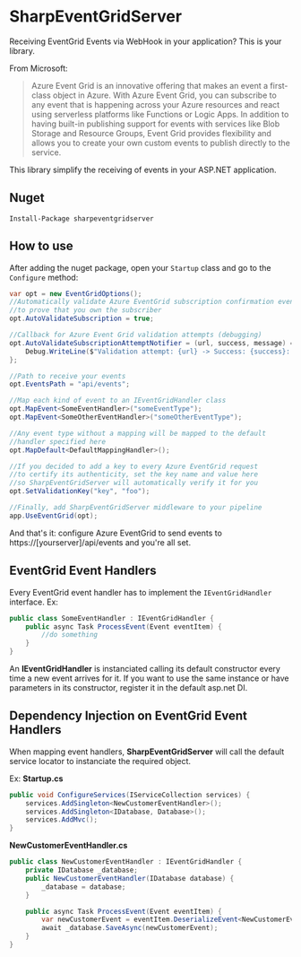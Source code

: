 # SharpEventGridServer
Receiving EventGrid Events via WebHook in your application? This is your library.

From Microsoft:

>Azure Event Grid is an innovative offering that makes an event a first-class object in Azure. With Azure Event Grid, you can subscribe to any event that is happening across your Azure resources and react using serverless platforms like Functions or Logic Apps. In addition to having built-in publishing support for events with services like Blob Storage and Resource Groups, Event Grid provides flexibility and allows you to create your own custom events to publish directly to the service.

This library simplify the receiving of events in your ASP.NET application.

## Nuget

```
Install-Package sharpeventgridserver
```

## How to use

After adding the nuget package, open your `Startup` class and go to the `Configure` method:

```cs
var opt = new EventGridOptions();
//Automatically validate Azure EventGrid subscription confirmation event
//to prove that you own the subscriber
opt.AutoValidateSubscription = true;

//Callback for Azure Event Grid validation attempts (debugging)
opt.AutoValidateSubscriptionAttemptNotifier = (url, success, message) => {
    Debug.WriteLine($"Validation attempt: {url} -> Success: {success}: {message}");
};

//Path to receive your events
opt.EventsPath = "api/events";

//Map each kind of event to an IEventGridHandler class 
opt.MapEvent<SomeEventHandler>("someEventType");
opt.MapEvent<SomeOtherEventHandler>("someOtherEventType");

//Any event type without a mapping will be mapped to the default 
//handler specified here
opt.MapDefault<DefaultMappingHandler>();

//If you decided to add a key to every Azure EventGrid request
//to certify its authenticity, set the key name and value here
//so SharpEventGridServer will automatically verify it for you
opt.SetValidationKey("key", "foo");

//Finally, add SharpEventGridServer middleware to your pipeline
app.UseEventGrid(opt);
```

And that's it: configure Azure EventGrid to send events to https://[yourserver]/api/events and you're all set.

## EventGrid Event Handlers

Every EventGrid event handler has to implement the `IEventGridHandler` interface.
Ex:
```cs
public class SomeEventHandler : IEventGridHandler {
    public async Task ProcessEvent(Event eventItem) {
        //do something
    }
}
```
An **IEventGridHandler** is instanciated calling its default constructor every time a new event arrives for it. If you want to use the same instance or have parameters in its constructor, register it in the default asp.net DI.

## Dependency Injection on EventGrid Event Handlers

When mapping event handlers, **SharpEventGridServer** will call the default service locator
to instanciate the required object.

Ex: **Startup.cs**
```cs
public void ConfigureServices(IServiceCollection services) {
    services.AddSingleton<NewCustomerEventHandler>();
    services.AddSingleton<IDatabase, Database>();
    services.AddMvc();
}
```

**NewCustomerEventHandler.cs**
```cs
public class NewCustomerEventHandler : IEventGridHandler {
	private IDatabase _database;
	public NewCustomerEventHandler(IDatabase database) {
		_database = database;
	}

	public async Task ProcessEvent(Event eventItem) {
		var newCustomerEvent = eventItem.DeserializeEvent<NewCustomerEvent>();
		await _database.SaveAsync(newCustomerEvent);
	}
}
```
